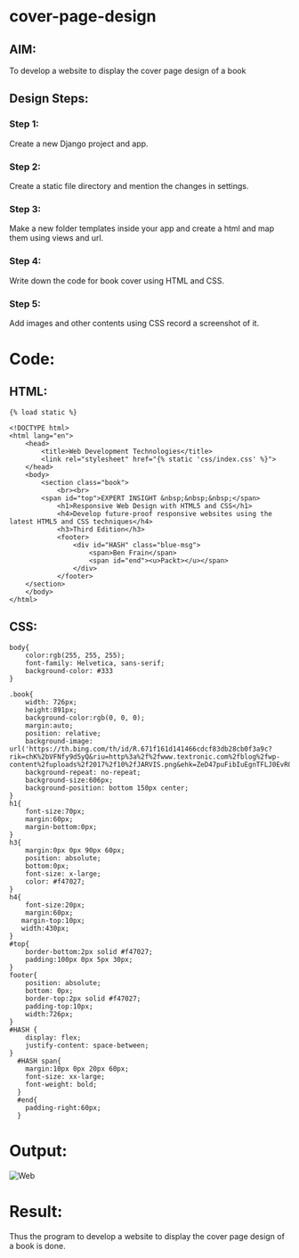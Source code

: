 # cover-page-design
## AIM:
To develop a website to display the cover page design of a book

## Design Steps:

### Step 1:
Create a new Django project and app.
### Step 2:
Create a static file directory and mention the changes in settings.
### Step 3:
Make a new folder templates inside your app and create a html and map them using views and url.
### Step 4:
Write down the code for book cover using HTML and CSS.
### Step 5:
Add images and other contents using CSS record a screenshot of it.


# Code:
## HTML:
```
{% load static %}

<!DOCTYPE html>
<html lang="en">
    <head>
        <title>Web Development Technologies</title>
        <link rel="stylesheet" href="{% static 'css/index.css' %}">
    </head>
    <body>
        <section class="book">
            <br><br>
        <span id="top">EXPERT INSIGHT &nbsp;&nbsp;&nbsp;</span>
            <h1>Responsive Web Design with HTML5 and CSS</h1>
            <h4>Develop future-proof responsive websites using the latest HTML5 and CSS techniques</h4>
            <h3>Third Edition</h3>
            <footer>
                <div id="HASH" class="blue-msg">
                    <span>Ben Frain</span>
                    <span id="end"><u>Packt></u></span>
                </div>
            </footer>
    </section>
    </body>
</html>
```

## CSS:
```
body{
    color:rgb(255, 255, 255);
    font-family: Helvetica, sans-serif;
    background-color: #333
}

.book{
    width: 726px;
    height:891px;
    background-color:rgb(0, 0, 0);
    margin:auto;
    position: relative;
    background-image: url('https://th.bing.com/th/id/R.671f161d141466cdcf83db28cb0f3a9c?rik=chK%2bVFNfy9d5yQ&riu=http%3a%2f%2fwww.textronic.com%2fblog%2fwp-content%2fuploads%2f2017%2f10%2fJARVIS.png&ehk=ZeD47puFibIuEgnTFLJ0EvR0pvMX2F4jcL4rRn2y4EU%3d&risl=1&pid=ImgRaw&r=0');
    background-repeat: no-repeat;
    background-size:606px;
    background-position: bottom 150px center;
}
h1{
    font-size:70px;
    margin:60px;
    margin-bottom:0px;
}
h3{
    margin:0px 0px 90px 60px;
    position: absolute;
    bottom:0px;
    font-size: x-large;
    color: #f47027;
}
h4{
    font-size:20px;
    margin:60px;
   margin-top:10px;
   width:430px;
}
#top{
    border-bottom:2px solid #f47027;
    padding:100px 0px 5px 30px;
}
footer{
    position: absolute;
    bottom: 0px;
    border-top:2px solid #f47027;
    padding-top:10px;
    width:726px;
}
#HASH {
    display: flex;
    justify-content: space-between;
}
  #HASH span{
    margin:10px 0px 20px 60px;
    font-size: xx-large;
    font-weight: bold;
  }
  #end{
    padding-right:60px;
  }
  ```
  
  # Output:
![Web](https://user-images.githubusercontent.com/118749665/214340968-621afeae-1af0-434e-bbc0-332803419c83.png)


# Result:
Thus the program to develop a website to display the cover page design of a book is done.
